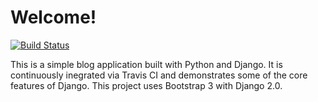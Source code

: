 # Welcome! 

[![Build Status](https://travis-ci.org/ckz8780/ci-fsf-django-blog.svg?branch=master)](https://travis-ci.org/ckz8780/ci-fsf-django-blog)

This is a simple blog application built with Python and Django. It is continuously inegrated via Travis CI and demonstrates some of the core features of Django. This project uses Bootstrap 3 with Django 2.0.

